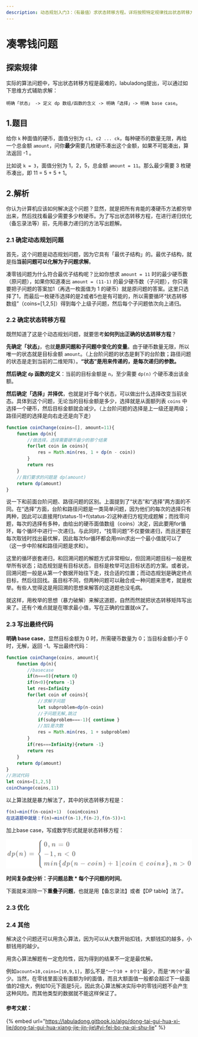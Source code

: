 ```yaml
---
description: 动态规划入门3：（有最值）求状态转移方程。详将按照特定规律找出状态转移方程的方法。
---
```


# 凑零钱问题

## 探索规律

实际的算法问题中，写出状态转移方程是最难的，labuladong提出，可以通过如下思维方式辅助求解：

`明确「状态」 -> 定义 dp 数组/函数的含义 -> 明确「选择」-> 明确 base case`。

## 1.题目

给你 `k` 种面值的硬币，面值分别为 `c1, c2 ... ck`，每种硬币的数量无限，再给一个总金额 `amount`，问你**最少**需要几枚硬币凑出这个金额，如果不可能凑出，算法返回 -1 。

比如说 `k = 3`，面值分别为 1，2，5，总金额 `amount = 11`。那么最少需要 3 枚硬币凑出，即 11 = 5 + 5 + 1。

## 2.解析

你认为计算机应该如何解决这个问题？显然，就是把所有肯能的凑硬币方法都穷举出来，然后找找看最少需要多少枚硬币。为了写出状态转移方程，在进行递归优化（备忘录法等）前，先用暴力递归的方法写出题解。

### 2.1 确定动态规划问题

首先，这个问题是动态规划问题，因为它具有「最优子结构」的。最优子结构，就是指**当前问题可以化解为子问题求解**。

凑零钱问题为什么符合最优子结构呢？比如你想求 `amount = 11` 时的最少硬币数（原问题），如果你知道凑出 `amount = (11-1)` 的最少硬币数（子问题），你只需要把子问题的答案加1（再选一枚面值为 1 的硬币）就是原问题的答案。这里只选择了1，而最后一枚硬币选择的是2或者5也是有可能的，所以需要循环“状态转移数组”（coins=\[1,2,5\]）得到每个上级子问题，然后每个子问题依次向上递归。

### 2.2 确定状态转移方程

既然知道了这是个动态规划问题，就要思考**如何列出正确的状态转移方程**？

**先确定「状态」**，也就**是原问题和子问题中变化的变量**。由于硬币数量无限，所以唯一的状态就是目标金额 `amount`。（上台阶问题的状态是剩下的台阶数；路径问题的状态是走到当前的二维矩阵）。**“状态”是用来传递的，是每次递归的参数。**

**然后确定 `dp` 函数的定义**：当前的目标金额是 `n`，至少需要 `dp(n)` 个硬币凑出该金额。

**然后确定「选择」并择优**，也就是对于每个状态，可以做出什么选择改变当前状态。具体到这个问题，无论当的目标金额是多少，选择就是从面额列表 `coins` 中选择一个硬币，然后目标金额就会减少。（上台阶问题的选择是上一级还是两级；路径问题的选择是向右走还是向下走）

```javascript
function coinChange(coins=[], amount=11){
    function dp(n){
        //做选择，选择需要硬币最少的那个结果
        for(let coin in coins){
            res = Math.min(res, 1 + dp(n - coin))
        }
        return res
    }
    //我们要求的问题是 dp(amount)
    return dp(amount)
}
```

说一下和前面台阶问题、路径问题的区别。上面提到了“状态”和“选择”两方面的不同。在“选择”方面，台阶和路径问题是一类简单问题，因为他们的每次的选择只有两种，因此可以直接用f\(status-1\)+f\(status-2\)这种递归方程完成题解；而找零问题，每次的选择有多种，由给出的硬币面值数组（coins）决定，因此要用for循环，每个循环中进行一次递归。与此同时，“找零问题”不仅要做递归，而且还要在每次取钱时找出最优解，因此每次for循环都会用min求出一个最小值就可以了（这一步中阶梯和路径问题是求和）。

这里的循环嵌套递归，和回溯问题的解题方式非常相似，但回溯问题目标一般是枚举所有状态；动态规划是有目标状态，目标是枚举可达目标状态的方案。或者说，回溯问题一般是从第一个数据开始往下走，找合适的位置；而动态规划是确定终点目标，然后往回找。虽目标不同，但两种问题可以融合成一种问题来思考，就是枚举。有些人觉得这是用回溯的思想来解答的这道题也没毛病。

就这样，用枚举的思想（暴力破解）来解这道题，自然而然就把状态转移矩阵写出来了。还有个难点就是在哪求最小值，写在正确的位置就ok了。

### **2.3 写出最终代码**

**明确 base case**，显然目标金额为 0 时，所需硬币数量为 0；当目标金额小于 0 时，无解，返回 -1。写出最终代码：

```javascript
function coinChange(coins, amount){
    function dp(n){
        //basecase
        if(n===0){return 0}
        if(n<0){return -1}
        let res=Infinity
        for(let coin of coins){
            //求解子问题
            let subproblem=dp(n-coin)
            //子问题无解,跳过
            if(subproblem===-1){ continue }
            //加1是次数
            res = Math.min(res, 1 + subproblem)
        }
        if(res===Infinity){return -1}
        return res 
    }
    return dp(amount)
}
//测试代码
let coins=[1,2,5]
coinChange(coins,11)
```

以上算法就是暴力解法了，其中的状态转移方程是：

```javascript
f(n)=min(f(n-coin)+1)  (coin∈coins)
在这道题中就是：f(n)=min(f(n-1),f(n-2),f(n-5))+1
```

加上base case，写成数学形式就是状态转移方程：

![](../../.gitbook/assets/tu-pian-%20%284%29.png)

**时间复杂度分析：子问题总数 \* 每个子问题的时间**。

下面就来消除一下**重叠子问题**，也就是用【备忘录法】或者【DP table】法了。

### **2.3 优化**

### **2.4 其他**

解决这个问题还可以用贪心算法，因为可以从大数开始扣钱，大额钱扣的越多，小额钱用的越少。

用贪心算法解题有一定危险性，因为得到的结果不一定是最优解。

例如`acount=18,coins=[10,9,1]`，那么不是`"一个10 + 8个1"`最少，而是`"两个9"`最少。当然，在零钱里面没有面额为9的面值，而且大额面值一般都会超过下一级面值的2倍大，例如10元下面是5元，因此贪心算法解决实际中的零钱问题不会产生这种风险。而其他类型的数据就不能这样保证了。





#### 参考文献：

{% embed url="https://labuladong.gitbook.io/algo/dong-tai-gui-hua-xi-lie/dong-tai-gui-hua-xiang-jie-jin-jie\#yi-fei-bo-na-qi-shu-lie" %}







